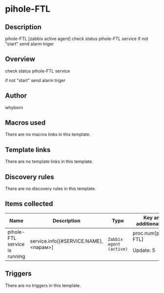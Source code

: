 # pihole-FTL

## Description

pihole-FTL [zabbix active agent] check status pihole-FTL service if not "start" send alarm triger

## Overview

check status pihole-FTL service


if not "start" send alarm triger



## Author

whyborn

## Macros used

There are no macros links in this template.

## Template links

There are no template links in this template.

## Discovery rules

There are no discovery rules in this template.

## Items collected

|Name|Description|Type|Key and additional info|
|----|-----------|----|----|
|pihole-FTL service is running|<p>service.info[{#SERVICE.NAME},<парам>]</p>|`Zabbix agent (active)`|proc.num[pihole-FTL]<p>Update: 5</p>|


## Triggers

There are no triggers in this template.

